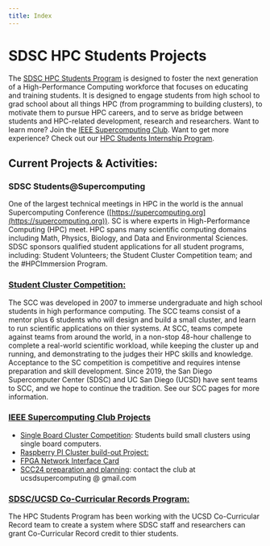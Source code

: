 ```yaml
---
title: Index
---
```


# SDSC HPC Students Projects

The [SDSC HPC Students Program](https://www.sdsc.edu/education_and_training/hpc_students.html) is designed to foster the next generation of a High-Performance Computing workforce that focuses on educating and training students. It is designed to engage students from high school to grad school about all things HPC (from programming to building clusters), to motivate them to pursue HPC careers, and to serve as bridge between students and HPC-related development, research and researchers. Want to learn more? Join the [IEEE Supercomputing Club](https://supercomputing-club.sdsc.edu). Want to get more experience? Check out our [HPC Students Internship Program](https://hpc-students.sdsc.edu/internships/).

## Current Projects & Activities:

### SDSC Students@Supercomputing
One of the largest technical meetings in HPC in the world is the annual Supercomputing Conference ([https://supercomputing.org](https://supercomputing.org)). SC is where experts in High-Performance Computing (HPC) meet. HPC spans many scientific computing domains including Math, Physics, Biology, and Data and Environmental Sciences. SDSC sponsors qualified student applications for all student programs, including: Student Volunteers; the Student Cluster Competition team; and the #HPCImmersion Program.

### [Student Cluster Competition:](scc)

The SCC was developed in 2007 to immerse undergraduate and high school students in high performance computing. The SCC teams consist of a mentor plus 6 students who will design and build a small cluster, and learn to run scientific applications on thier systems. At SCC, teams compete against teams from around the world, in a non-stop 48-hour challenge to complete a real-world scientific workload, while keeping the cluster up and running, and demonstrating to the judges their HPC skills and knowledge. Acceptance to the SC competition is competitive and requires intense preparation and skill development.
Since 2019, the San Diego Supercomputer Center (SDSC) and UC San Diego (UCSD) have sent teams to SCC, and we hope to continue the tradition. See our SCC pages for more information.

###  [IEEE Supercomputing Club Projects](https://supercomputing-club.sdsc.edu)
- [Single Board Cluster Competition]([projects/sbcc](https://supercomputing-club.sdsc.edu/projects/)): Students build small clusters using single board computers.
- [Raspberry PI Cluster build-out Project:](projects/pi-cluster)
- [FPGA Network Interface Card](https://supercomputing-club.sdsc.edu/projects/)
- [SCC24 preparation and planning](https://supercomputing-club.sdsc.edu): contact the club at ucsdsupercomputing @ gmail.com


### [SDSC/UCSD Co-Curricular Records Program:](ccr-program)

The HPC Students Program has been working with the UCSD Co-Curricular Record team to create a system where SDSC staff and researchers can grant Co-Curricular Record credit to thier students.
